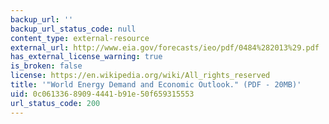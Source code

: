 ```yaml
---
backup_url: ''
backup_url_status_code: null
content_type: external-resource
external_url: http://www.eia.gov/forecasts/ieo/pdf/0484%282013%29.pdf
has_external_license_warning: true
is_broken: false
license: https://en.wikipedia.org/wiki/All_rights_reserved
title: '"World Energy Demand and Economic Outlook." (PDF - 20MB)'
uid: 0c061336-8909-4441-b91e-50f659315553
url_status_code: 200
---
```

